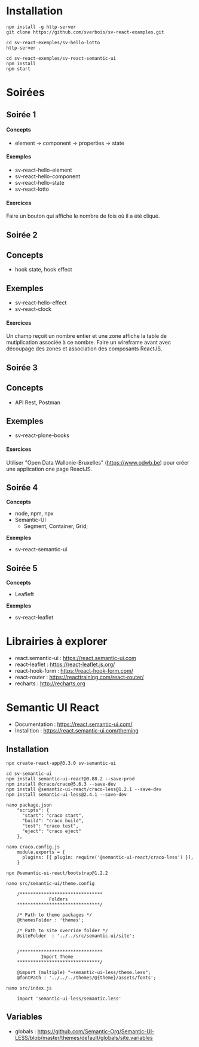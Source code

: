 Installation
============

```
npm install -g http-server
git clone https://github.com/sverbois/sv-react-examples.git

cd sv-react-exemples/sv-hello-lotto
http-server .

cd sv-react-exemples/sv-react-semantic-ui
npm install
npm start

```

Soirées
=======

Soirée 1
--------

#### Concepts

- element -> component -> properties -> state

#### Exemples

- sv-react-hello-element
- sv-react-hello-component
- sv-react-hello-state
- sv-react-lotto

#### Exercices

Faire un bouton qui affiche le nombre de fois où il a été cliqué.

Soirée 2
--------

## Concepts

- hook state, hook effect

## Exemples

- sv-react-hello-effect
- sv-react-clock

#### Exercices

Un champ reçoit un nombre entier et une zone affiche la table de mutiplication associée à ce nombre.
Faire un wireframe avant avec découpage des zones et association des composants ReactJS.

Soirée 3
--------

## Concepts

- API Rest, Postman

## Exemples

- sv-react-plone-books

#### Exercices

Utiliser "Open Data Wallonie-Bruxelles" (https://www.odwb.be) pour créer une application one page ReactJS.

Soirée 4
-------------

**Concepts**

- node, npm, npx
- Semantic-UI
    + Segment, Container, Grid; 

**Exemples**

- sv-react-semantic-ui

Soirée 5
-------------

**Concepts**

- Leafleft

**Exemples**

- sv-react-leaflet

Librairies à explorer
=====================

- react.semantic-ui : https://react.semantic-ui.com
- react-leaflet : https://react-leaflet.js.org/
- react-hook-form : https://react-hook-form.com/
- react-router : https://reacttraining.com/react-router/
- recharts : http://recharts.org

Semantic UI React
=================

- Documentation : https://react.semantic-ui.com/
- Installtion : https://react.semantic-ui.com/theming

Installation
------------

```
npx create-react-app@3.3.0 sv-semantic-ui

cd sv-semantic-ui
npm install semantic-ui-react@0.88.2 --save-prod
npm install @craco/craco@5.6.3 --save-dev
npm install @semantic-ui-react/craco-less@1.2.1 --save-dev
npm install semantic-ui-less@2.4.1 --save-dev

nano package.json
    "scripts": {
      "start": "craco start",
      "build": "craco build",
      "test": "craco test",
      "eject": "craco eject"
    },
    
nano craco.config.js
    module.exports = {
      plugins: [{ plugin: require('@semantic-ui-react/craco-less') }],
    }

npx @semantic-ui-react/bootstrap@1.2.2

nano src/semantic-ui/theme.config

    /*******************************
                Folders
    *******************************/
    
    /* Path to theme packages */
    @themesFolder : 'themes';
    
    /* Path to site override folder */
    @siteFolder  : '../../src/semantic-ui/site';
    
    
    /*******************************
             Import Theme
    *******************************/
    
    @import (multiple) "~semantic-ui-less/theme.less";
    @fontPath : '../../../themes/@{theme}/assets/fonts';

nano src/index.js

    import 'semantic-ui-less/semantic.less'
```

Variables
---------

- globals : https://github.com/Semantic-Org/Semantic-UI-LESS/blob/master/themes/default/globals/site.variables
